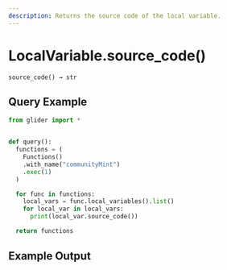 ```yaml
---
description: Returns the source code of the local variable.
---
```


# LocalVariable.source\_code()

`source_code() → str`

## Query Example

```python
from glider import *


def query():
  functions = (
    Functions()
    .with_name("communityMint")
    .exec(1)
  )

  for func in functions:
    local_vars = func.local_variables().list()
    for local_var in local_vars:
      print(local_var.source_code())

  return functions
```

## Example Output

<figure><img src="../../../../.gitbook/assets/Screenshot 2025-09-10 at 4.52.00 PM.png" alt=""><figcaption></figcaption></figure>
